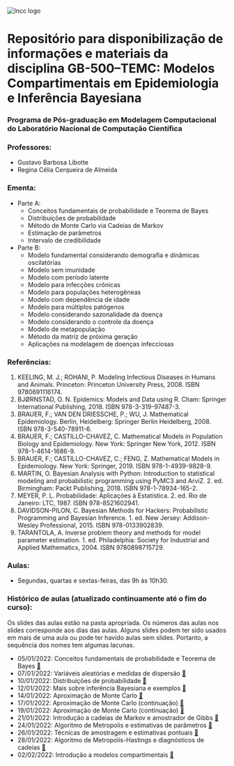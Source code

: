 ![lncc logo](https://www.gov.br/mcti/pt-br/rede-mcti/lncc/acesso-a-informacao/institucional/png-3.png)

# Repositório para disponibilização de informações e materiais da disciplina GB-500–TEMC: Modelos Compartimentais em Epidemiologia e Inferência Bayesiana
### Programa de Pós-graduação em Modelagem Computacional do Laboratório Nacional de Computação Científica

### Professores:
- Gustavo Barbosa Libotte
- Regina Célia Cerqueira de Almeida

### Ementa:
- Parte A:
  - Conceitos fundamentais de probabilidade e Teorema de Bayes
  - Distribuições de probabilidade
  - Método de Monte Carlo via Cadeias de Markov
  - Estimação de parâmetros
  - Intervalo de credibilidade
- Parte B:
  - Modelo fundamental considerando demografia e dinâmicas oscilatórias
  - Modelo sem imunidade
  - Modelo com período latente
  - Modelo para infecções crônicas
  - Modelo para populações heterogêneas
  - Modelo com dependência de idade
  - Modelo para múltiplos patógenos
  - Modelo considerando sazonalidade da doença
  - Modelo considerando o controle da doença
  - Modelo de metapopulação
  - Método da matriz de próxima geração
  - Aplicações na modelagem de doenças infecciosas

### Referências:
1. KEELING, M. J.; ROHANI, P. Modeling Infectious Diseases in Humans and Animals. Princeton: Princeton University Press, 2008. ISBN 9780691116174.
2. BJØRNSTAD, O. N. Epidemics: Models and Data using R. Cham: Springer International Publishing, 2018. ISBN 978-3-319-97487-3.
3. BRAUER, F.; VAN DEN DRIESSCHE, P.; WU, J. Mathematical Epidemiology. Berlin, Heidelberg: Springer Berlin Heidelberg, 2008. ISBN 978-3-540-78911-6.
4. BRAUER, F.; CASTILLO-CHAVEZ, C. Mathematical Models in Population Biology and Epidemiology. New York: Springer New York, 2012. ISBN 978-1-4614-1686-9.
5. BRAUER, F.; CASTILLO-CHAVEZ, C.; FENG, Z. Mathematical Models in Epidemiology. New York: Springer, 2019. ISBN 978-1-4939-9828-9.
6. MARTIN, O. Bayesian Analysis with Python: Introduction to statistical modeling and probabilistic programming using PyMC3 and ArviZ. 2. ed. Birmingham: Packt Publishing, 2018. ISBN 978-1-78934-165-2.
7. MEYER, P. L. Probabilidade: Aplicações à Estatística. 2. ed. Rio de Janeiro: LTC, 1987. ISBN 978-8521602941.
8. DAVIDSON-PILON, C. Bayesian Methods for Hackers: Probabilistic Programming and Bayesian Inference. 1. ed. New Jersey: Addison-Wesley Professional, 2015. ISBN 978-0133902839.
9. TARANTOLA, A. Inverse problem theory and methods for model parameter estimation. 1. ed. Philadelphia: Society for Industrial and Applied Mathematics, 2004. ISBN 9780898715729.

### Aulas:
- Segundas, quartas e sextas-feiras, das 9h às 10h30.

### Histórico de aulas (atualizado continuamente até o fim do curso):

Os slides das aulas estão na pasta apropriada. Os números das aulas nos slides corresponde aos dias das aulas. Alguns slides podem ter sido usados em mais de uma aula ou pode ter havido aulas sem slides. Portanto, a sequência dos nomes tem algumas lacunas.

- 05/01/2022: Conceitos fundamentais de probabilidade e Teorema de Bayes [:movie_camera:](https://drive.google.com/file/d/1PeBrogf1t69qRT8B6xR8EQP1S7akDWIQ/view?usp=sharing)
- 07/01/2022: Variáveis aleatórias e medidas de dispersão [:movie_camera:](https://drive.google.com/file/d/1_omkxK9sl4JvHn1nfq89jdOi1c8tcIZc/view?usp=sharing)
- 10/01/2022: Distribuições de probabilidade [:movie_camera:](https://drive.google.com/file/d/1aWPrgRfRtChlK17ZrHbZjYYFQmcawTUF/view?usp=sharing)
- 12/01/2022: Mais sobre inferência Bayesiana e exemplos [:movie_camera:](https://drive.google.com/file/d/16nYFCUNVDJVMcnogtg8VsN-uhx0dBRWP/view?usp=sharing)
- 14/01/2022: Aproximação de Monte Carlo [:movie_camera:](https://drive.google.com/file/d/1ENIDVk3Xcvp6VFa78vexBf3zqbeHMGEd/view?usp=sharing)
- 17/01/2022: Aproximação de Monte Carlo (continuação) [:movie_camera:](https://drive.google.com/file/d/1GgMFc1NVV8TOEgSzmP08_Y1KY393IRgJ/view?usp=sharing)
- 19/01/2022: Aproximação de Monte Carlo (continuação) [:movie_camera:](https://drive.google.com/file/d/1bBUG34i2yueQUpETRcIj5oqXVa_O7Wto/view?usp=sharing)
- 21/01/2022: Introdução a cadeias de Markov e amostrador de Gibbs [:movie_camera:](https://drive.google.com/file/d/1P-nHc2lxlQ8um8h-MfGF1lH3AOEKQOTW/view?usp=sharing)
- 24/01/2022: Algoritmo de Metropolis e estimativas de parâmetros [:movie_camera:](https://drive.google.com/file/d/1vd1jdxsm6ZhmsEbCH76wQ5Yo-0lTEaW0/view?usp=sharing)
- 26/01/2022: Técnicas de amostragem e estimativas pontuais [:movie_camera:](https://drive.google.com/file/d/1c36V73TDz2Mbiz-ngEOPK61JUDWPVuLs/view?usp=sharing)
- 28/01/2022: Algoritmo de Metropolis-Hastings e diagnósticos de cadeias [:movie_camera:](https://drive.google.com/file/d/1Bfg-oHFH8Dm_WBziyoU47H_6l1mlZ3M7/view?usp=sharing)
- 02/02/2022: Introdução a modelos compartimentais [:movie_camera:](https://drive.google.com/file/d/1jfrjykbrfFtjAMjKQVITNHLRnNEgfwAy/view?usp=sharing)
